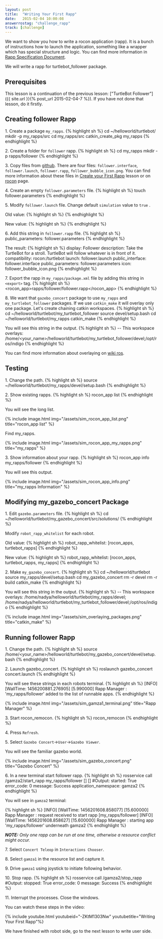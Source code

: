 ```yaml
---
layout: post
title:  "Writing Your First Rapp"
date:   2015-02-04 10:00:08
answerrostag: "challenge_rapp"
track: [challenge]
---
```


[comment]: <> (TODO: replace answerrostag and track)

We want to show you how to write a rocon application (rapp). It is a bunch
of instructions how to launch the application, something like a wrapper which
has special structure and logic. You can find more information in
[Rapp Specification Document](http://docs.ros.org/indigo/api/rocon_app_utilities/html/rapp_specification.html).  

We will write a rapp for turtlebot_follower package.

## Prerequisites

This lesson is a continuation of the previous lesson:
["TurtleBot Follower"]({{ site.url }}{% post_url 2015-02-04-7 %}).
If you have not done that lesson, do it firstly.

## Creating follower Rapp

1\. Create a package `my_rapps`.
{% highlight sh %}
cd ~/helloworld/turtlebot/
mkdir -p my_rapps/src
cd my_rapps/src
catkin_create_pkg my_rapps
{% endhighlight %}

2\. Create a folder for `follower` rapp.
{% highlight sh %}
cd my_rapps
mkdir -p rapps/follower
{% endhighlight %}

3\. Copy files from
[github](https://github.com/turtlebot/turtlebot_apps/tree/indigo/turtlebot_rapps/rapps/follower).
There are four files: `follower.interface`, `follower.launch`, `follower.rapp`,
`follower_bubble_icon.png`. You can find more information about these files in
 [Create your First Rapp](http://wiki.ros.org/turtlebot/Tutorials/indigo/Create%20your%20First%20Rapp)
 lesson or on [rocon](http://wiki.ros.org/rocon) page.  

4\. Create an empty `follower.parameters` file.
{% highlight sh %}
touch follower.parameters
{% endhighlight %}

5\. Modify `follower.launch` file. Change default `simulation` value to `true` .

Old value:
{% highlight sh %}
<arg name="simulation" default="false"/>
{% endhighlight %}

New value:
{% highlight sh %}
<arg name="simulation" default="true"/>
{% endhighlight %}

6\. Add this string in `follower.rapp` file.
{% highlight sh %}
public_parameters: follower.parameters
{% endhighlight %}

The result:
{% highlight sh %}
display:           Follower
description:       Take the TurtleBot for a stroll. TurtleBot will follow whatever is in front of it.
compatibility:     rocon:/turtlebot
launch:            follower.launch
public_interface:  follower.interface
public_parameters: follower.parameters
icon:              follower_bubble_icon.png
{% endhighlight %}

7\. Export the rapp in `my_rapps/package.xml` file by adding this string in `<export>` tag.
{% highlight sh %}
<export>
  <rocon_app>rapps/follower/follower.rapp</rocon_app>
</export>
{% endhighlight %}

8\. We want that `gazebo_concert` package to use `my_rapps` and
`my_turtlebot_follower` packages. If we use `catkin_make` it will overlay only one package. Let's create chaining catkin workspaces.
{% highlight sh %}
cd ~/helloworld/turtlebot/my_turtlebot_follower
source devel/setup.bash
cd ~/helloworld/turtlebot/my_rapps
catkin_make
{% endhighlight %}

You will see this string in the output.
{% highlight sh %}
-- This workspace overlays:
 /home/<your_name>/helloworld/turtlebot/my_turtlebot_follower/devel;/opt/ros/indigo
{% endhighlight %}

You can find more
information about overlaying on [wiki ros](http://wiki.ros.org/catkin/Tutorials/workspace_overlaying).  

## Testing

1\. Change the path.
{% highlight sh %}
source ~/helloworld/turtlebot/my_rapps/devel/setup.bash
{% endhighlight %}

2\. Show existing rapps.
{% highlight sh %}
rocon_app list
{% endhighlight %}

You will see the long list.

{% include image.html img="/assets/sim_rocon_app_list.png" title="rocon_app list" %}

Find my_rapps.

{% include image.html img="/assets/sim_rocon_app_my_rapps.png" title="my_rapps" %}

3\. Show information about your rapp.
{% highlight sh %}
rocon_app info my_rapps/follower
{% endhighlight %}

You will see this output.

{% include image.html img="/assets/sim_rocon_app_info.png" title="my_rapps Information" %}

## Modifying my_gazebo_concert Package

1\. Edit `gazebo.parameters` file.
{% highlight sh %}
cd ~/helloworld/turtlebot/my_gazebo_concert/src/solutions/
{% endhighlight %}

Modify `robot_rapp_whitelist` for each robot.

Old value:
{% highlight sh %}
robot_rapp_whitelist: [rocon_apps, turtlebot_rapps]
{% endhighlight %}

New value:
{% highlight sh %}
robot_rapp_whitelist: [rocon_apps, turtlebot_rapps, my_rapps]
{% endhighlight %}

2\. Make `my_gazebo_concert`.
{% highlight sh %}
cd ~/helloworld/turtlebot
source my_rapps/devel/setup.bash
cd my_gazebo_concert
rm -r devel
rm -r build
catkin_make
{% endhighlight %}

You will see this string in the output.
{% highlight sh %}
-- This workspace overlays:
 /home/nadya/helloworld/turtlebot/my_rapps/devel;
 /home/nadya/helloworld/turtlebot/my_turtlebot_follower/devel;/opt/ros/indigo
{% endhighlight %}

{% include image.html img="/assets/sim_overlaying_packages.png" title="catkin_make" %}

## Running follower Rapp

1\. Change the path.
{% highlight sh %}
source /home/<your_name>/helloworld/turtlebot/my_gazebo_concert/devel/setup.bash
{% endhighlight %}

2\.  Launch gazebo_concert.
{% highlight sh %}
roslaunch gazebo_concert concert.launch
{% endhighlight %}

You will see these strings in each robots terminal.
{% highlight sh %}
[INFO] [WallTime: 1456200881.276905] [5.990000] Rapp Manager : 'my_rapps/follower' added to the list of runnable apps.
{% endhighlight %}

{% include image.html img="/assets/sim_gamza1_terminal.png" title="Rapp Manager" %}

3\. Start rocon_remocon.
{% highlight sh %}
rocon_remocon
{% endhighlight %}

4\. Press `Refresh`.

5\. Select `Gazebo Concert`->`User`->`Gazebo Viewer`.

You will see the familiar gazebo world.

{% include image.html img="/assets/sim_gazebo_concert.png" title="Gazebo Concert" %}

6\. In a new terminal start follower rapp.
{% highlight sh %}
rosservice call /gamza2/start_rapp my_rapps/follower [] []
#Output:
started: True
error_code: 0
message: Success
application_namespace: gamza2
{% endhighlight %}

You will see in `gamza2` terminal:

{% highlight sh %}
[INFO] [WallTime: 1456201608.858077] [15.600000] Rapp Manager : request received to start rapp [my_rapps/follower]
[INFO] [WallTime: 1456201608.858627] [15.600000] Rapp Manager : starting app 'my_rapps/follower' underneath gamza2
{% endhighlight %}

***NOTE:*** *Only one rapp can be run at one time, otherwise a resource conflict might occur.*

7\. Select `Concert Teleop` in `Interactions Chooser`.

8\. Select `gamza1` in the resource list and capture it.

9\. Drive `gamza1` using joystick to initiate following behavior.

10\. Stop rapp.
{% highlight sh %}
rosservice call /gamza2/stop_rapp
#Output:
stopped: True
error_code: 0
message: Success
{% endhighlight %}

11\. Interrupt the processes. Close the windows.

You can watch these steps in the video:

{% include youtube.html youtubeid="-ZKtM1303Nw" youtubetitle="Writing Your First Rapp"%}

We have finished with robot side, go to the next lesson to write user side.
